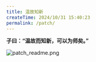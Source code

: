 ```yaml
---
title: 温故知新
createTime: 2024/10/31 15:40:23
permalink: /patch/
---
```


**子曰：“温故而知新，可以为师矣。”**

![patch_readme.png](/assets/patch_readme.png)
